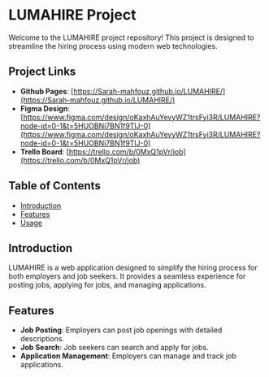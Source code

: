 # LUMAHIRE Project

Welcome to the LUMAHIRE project repository! This project is designed to streamline the hiring process using modern web technologies.

## Project Links

- **Github Pages**: [https://Sarah-mahfouz.github.io/LUMAHIRE/](https://Sarah-mahfouz.github.io/LUMAHIRE/)
- **Figma Design**: [https://www.figma.com/design/oKaxhAuYevyWZ1trsFyi3R/LUMAHIRE?node-id=0-1&t=5HUOBNi7BN1f9TlJ-0](https://www.figma.com/design/oKaxhAuYevyWZ1trsFyi3R/LUMAHIRE?node-id=0-1&t=5HUOBNi7BN1f9TlJ-0)
- **Trello Board**: [https://trello.com/b/0MxQ1pVr/job](https://trello.com/b/0MxQ1pVr/job)

## Table of Contents

- [Introduction](#introduction)
- [Features](#features)
- [Usage](#usage)


## Introduction

LUMAHIRE is a web application designed to simplify the hiring process for both employers and job seekers. It provides a seamless experience for posting jobs, applying for jobs, and managing applications.

## Features

- **Job Posting**: Employers can post job openings with detailed descriptions.
- **Job Search**: Job seekers can search and apply for jobs.
- **Application Management**: Employers can manage and track job applications.
